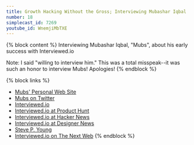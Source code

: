 ```yaml
---
title: Growth Hacking Without the Gross; Interviewing Mubashar Iqbal
number: 18
simplecast_id: 7269
youtube_id: WnemjiMbTXE
---
```

{% block content %}
Interviewing Mubashar Iqbal, "Mubs", about his early success with Interviewed.io

Note: I said "willing to interview him." This was a total misspeak--it was such an honor to interview Mubs! Apologies!
{% endblock %}

{% block links %}
- [Mubs' Personal Web Site](http://mubs.me/)
- [Mubs on Twitter](http://twitter.com/mubashariqbal)
- [Interviewed.io](http://www.interviewed.io/)
- [Interviewed.io at Product Hunt](http://www.producthunt.com/posts/interviewed)
- [Interviewed.io at Hacker News](https://news.ycombinator.com/item?id=8934858)
- [Interviewed.io at Designer News](https://news.layervault.com/stories/42674-show-dn-interviewedio--a-growing-database-of-podcast-interviews)
- [Steve P. Young](https://twitter.com/stevepyoung)
- [Interviewed.io on The Next Web](http://thenextweb.com/insider/2015/01/23/keep-track-of-the-best-startup-and-entrepeneur-podcasts-with-interviewed-io/)
{% endblock %}
